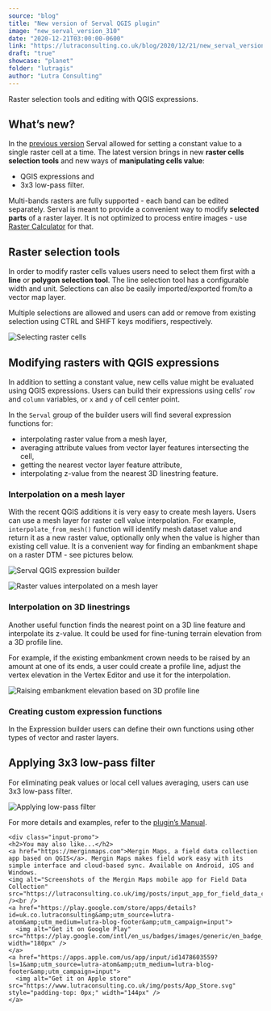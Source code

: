 ```yaml
---
source: "blog"
title: "New version of Serval QGIS plugin"
image: "new_serval_version_310"
date: "2020-12-21T03:00:00-0600"
link: "https://lutraconsulting.co.uk/blog/2020/12/21/new_serval_version_310/"
draft: "true"
showcase: "planet"
folder: "lutragis"
author: "Lutra Consulting"
---
```


<p>Raster selection tools and editing with QGIS expressions.</p>

<!-- more -->

<h2 id="whats-new">What’s new?</h2>
<p>In the <a href="https://www.lutraconsulting.co.uk/blog/2016/09/05/serval/">previous version</a> Serval allowed for setting a constant value to a single raster cell at a time.
The latest version brings in new <strong>raster cells selection tools</strong> and new ways of <strong>manipulating cells value</strong>:</p>

<ul>
  <li>QGIS expressions and</li>
  <li>3x3 low-pass filter.</li>
</ul>

<p>Multi-bands rasters are fully supported - each band can be edited separately.
Serval is meant to provide a convenient way to modify <strong>selected parts</strong> of a raster layer.
It is not optimized to process entire images - use <a href="https://docs.qgis.org/latest/en/docs/user_manual/working_with_raster/raster_analysis.html#raster-calculator">Raster Calculator</a> for that.</p>

<h2 id="raster-selection-tools">Raster selection tools</h2>
<p>In order to modify raster cells values users need to select them first with a <strong>line</strong> or <strong>polygon selection tool</strong>. 
The line selection tool has a configurable width and unit. 
Selections can also be easily imported/exported from/to a vector map layer.</p>

<p>Multiple selections are allowed and users can add or remove from existing selection using CTRL and SHIFT keys modifiers, respectively.</p>

<p><img alt="Selecting raster cells" src="https://www.lutraconsulting.co.uk/img/posts/serval_310_selection_tools.gif" /></p>

<h2 id="modifying-rasters-with-qgis-expressions">Modifying rasters with QGIS expressions</h2>

<p>In addition to setting a constant value, new cells value might be evaluated using QGIS expressions.
Users can build their expressions using cells’ <code class="highlighter-rouge">row</code> and <code class="highlighter-rouge">column</code> variables, or <code class="highlighter-rouge">x</code> and <code class="highlighter-rouge">y</code> of cell center point.</p>

<p>In the <code class="highlighter-rouge">Serval</code> group of the builder users will find several expression functions for:</p>

<ul>
  <li>interpolating raster value from a mesh layer,</li>
  <li>averaging attribute values from vector layer features intersecting the cell,</li>
  <li>getting the nearest vector layer feature attribute,</li>
  <li>interpolating z-value from the nearest 3D linestring feature.</li>
</ul>

<h3 id="interpolation-on-a-mesh-layer">Interpolation on a mesh layer</h3>

<p>With the recent QGIS additions it is very easy to create mesh layers. Users can use a mesh layer for raster cell value interpolation.
For example, <code class="highlighter-rouge">interpolate_from_mesh()</code> function will identify mesh dataset value and return it as a new raster value, optionally only when the value is higher than existing cell value.
It is a convenient way for finding an embankment shape on a raster DTM - see pictures below.</p>

<p><img alt="Serval QGIS expression builder" src="https://www.lutraconsulting.co.uk/img/posts/serval_310_expression_builder.png" /></p>

<p><img alt="Raster values interpolated on a mesh layer" src="https://www.lutraconsulting.co.uk/img/posts/serval_310_mesh_interp_3d.png" /></p>

<h3 id="interpolation-on-3d-linestrings">Interpolation on 3D linestrings</h3>

<p>Another useful function finds the nearest point on a 3D line feature and interpolate its z-value. 
It could be used for fine-tuning terrain elevation from a 3D profile line.</p>

<p>For example, if the existing embankment crown needs to be raised by an amount at one of its ends, a 
user could create a profile line, adjust the vertex elevation in the Vertex Editor and use it for the interpolation.</p>

<p><img alt="Raising embankment elevation based on 3D profile line" src="https://www.lutraconsulting.co.uk/img/posts/serval_310_interp_on_3d_line.png" /></p>

<h3 id="creating-custom-expression-functions">Creating custom expression functions</h3>

<p>In the Expression builder users can define their own functions using other types of vector and raster layers.</p>

<h2 id="applying-3x3-low-pass-filter">Applying 3x3 low-pass filter</h2>

<p>For eliminating peak values or local cell values averaging, users can use 3x3 low-pass filter.</p>

<p><img alt="Applying low-pass filter" src="https://www.lutraconsulting.co.uk/img/posts/serval_310_low_pass_filter.gif" /></p>

<p>For more details and examples, refer to the <a href="https://github.com/lutraconsulting/serval/blob/master/Serval/docs/user_manual.md">plugin’s Manual</a>.</p>

    <div class="input-promo">
    <h2>You may also like...</h2>
    <a href="https://merginmaps.com">Mergin Maps, a field data collection app based on QGIS</a>. Mergin Maps makes field work easy with its simple interface and cloud-based sync. Available on Android, iOS and Windows.
    <img alt="Screenshots of the Mergin Maps mobile app for Field Data Collection" src="https://lutraconsulting.co.uk/img/posts/input_app_for_field_data_collection.jpg" /><br />
    <a href="https://play.google.com/store/apps/details?id=uk.co.lutraconsulting&amp;utm_source=lutra-atom&amp;utm_medium=lutra-blog-footer&amp;utm_campaign=input">
      <img alt="Get it on Google Play" src="https://play.google.com/intl/en_us/badges/images/generic/en_badge_web_generic.png" width="180px" />
    </a>
    <a href="https://apps.apple.com/us/app/input/id1478603559?ls=1&amp;utm_source=lutra-atom&amp;utm_medium=lutra-blog-footer&amp;utm_campaign=input">
      <img alt="Get it on Apple store" src="https://www.lutraconsulting.co.uk/img/posts/App_Store.svg" style="padding-top: 0px;" width="144px" />
    </a>
  </div>
